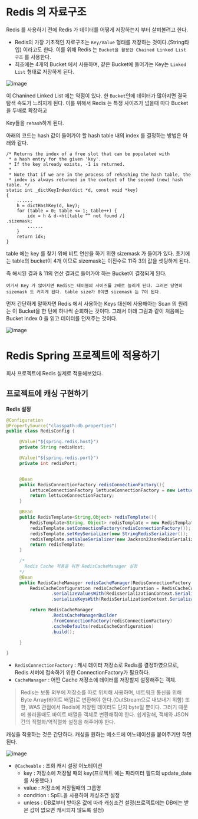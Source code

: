 # Redis 의 자료구조

Redis 를 사용하기 전에 Redis 가 데이터를 어떻게 저장하는지 부터 살펴볼려고 한다.

- Redis의 가장 기초적인 자료구조는 `Key/Value` 형태를 저장하는 것이다.(String타입) 이라고도 한다. 이를 위해 Redis 는 `Bucket을 활용한 Chained Linked List 구조` 를 사용한다.
- 최초에는 4개의 Bucket 에서 사용하며, 같은 Bucket에 들어가는 Key는 `Linked List` 형태로 저장하게 된다.
  
![image](https://github.com/russell-seo/TIL/assets/79154652/ebdb5598-034f-43a8-aaa0-6251fbebe412)

이 Chanined Linked List 에는 약점이 있다. 한 `Bucket`안에 데이터가 많아지면 결국 탐색 속도가 느려지게 된다. 이를 위해서 Redis 는 특정 사이즈가 넘을때 마다 Bucket을 두배로 확장하고

Key들을 `rehash`하게 된다.

아래의 코드는 hash 값이 들어가야 할 hash table 내의 index 를 결정하는 방법은 아래와 같다.

~~~
/* Returns the index of a free slot that can be populated with
 * a hash entry for the given 'key'.
 * If the key already exists, -1 is returned.
 *
 * Note that if we are in the process of rehashing the hash table, the
 * index is always returned in the context of the second (new) hash table. */
static int _dictKeyIndex(dict *d, const void *key)
{
    ......
    h = dictHashKey(d, key);
    for (table = 0; table <= 1; table++) {
        idx = h & d->ht[table “” not found /]
.sizemask;
        ......
    }
    return idx;
}
~~~

table 에는 key 를 찾기 위해 비트 연산을 하기 위한 sizemask 가 들어가 있다. 초기에는 table의 bucket이 4개 이므로 sizemask는 이진수로 11즉 3의 값을 셋팅하게 된다.

즉 해시된 결과 & 11의 연산 결과로 들어가야 하는 Bucket이 결정되게 된다.

`여기서 Key 가 많아지면 Redis는 테이블의 사이즈를 2배로 늘리게 된다. 그러면 당연히 sizemask 도 커지게 된다. table size가 8이면 sizemask 는 7이 된다.`

먼저 간단하게 말하자면 Redis 에서 사용하는 Keys 대신에 사용해아는 Scan 의 원리는 이 Bucket을 한 턴에 하나씩 순회하는 것이다. 그래서 아래 그림과 같이 처음에는 Bucket index 0 을 읽고 데이터를 던져주는 것이다.

![image](https://github.com/russell-seo/TIL/assets/79154652/fdf1e668-c921-41bb-bfc0-ae07e280845b)


# Redis Spring 프로젝트에 적용하기

  회사 프로젝트에 Redis 실제로 적용해보았다.
  
  
  ## 프로젝트에 캐싱 구현하기
  
  
   __Redis 설정__
   
   ~~~java
@Configuration
@PropertySource("classpath:db.properties")
public class RedisConfig {

        @Value("${spring.redis.host}")
        private String redisHost;

        @Value("${spring.redis.port}")
        private int redisPort;


        @Bean
        public RedisConnectionFactory redisConnectionFactory(){
            LettuceConnectionFactory lettuceConnectionFactory = new LettuceConnectionFactory(redisHost, redisPort);
            return lettuceConnectionFactory;
        }

        @Bean
        public RedisTemplate<String,Object> redisTemplate(){
            RedisTemplate<String, Object> redisTemplate = new RedisTemplate<>();
            redisTemplate.setConnectionFactory(redisConnectionFactory());
            redisTemplate.setKeySerializer(new StringRedisSerializer());
            redisTemplate.setValueSerializer(new Jackson2JsonRedisSerializer<Object>(Object.class));
            return redisTemplate;
        }

        /*
          Redis Cache 적용을 위한 RedisCacheManager 설정
        */
        @Bean
        public RedisCacheManager redisCacheManager(RedisConnectionFactory redisConnectionFactory){
            RedisCacheConfiguration redisCacheConfiguration = RedisCacheConfiguration.defaultCacheConfig()
                    .serializeValuesWith(RedisSerializationContext.SerializationPair.fromSerializer(new             GenericJackson2JsonRedisSerializer()))
                    .serializeKeysWith(RedisSerializationContext.SerializationPair.fromSerializer(new StringRedisSerializer())).entryTtl(Duration.ofMinutes(30));

            return RedisCacheManager
                    .RedisCacheManagerBuilder
                    .fromConnectionFactory(redisConnectionFactory)
                    .cacheDefaults(redisCacheConfiguration)
                    .build();

        }

}
   ~~~
   
   - `RedisConnectionFactory` : 캐시 데이터 저장소로 Redis를 결정하였으므로, Redis 서버에 접속하기 위한 ConnectionFactory가 필요하다.
   - `CacheManager` : 어떤 Cache 저장소에 데이터를 저장할지 설정해주는 객체.
   
   > Redis는 보통 외부에 저장소를 따로 위치해 사용하며, 네트워크 통신을 위해 Byte Array(바이트 배열)로 변환해야 한다.(OutStream으로 내보내기 위함)
   또한, WAS 관점에서 Redis에 저장된 데이터도 단지 byte일 뿐이다. 그러기 때문에 불러올때도 바이트 배열을 객체로 변환해줘야 한다.
   쉽게말해, 객체와 JSON 간의 직렬화/역직렬화 설정을 해주어야 한다.
   
   
   캐싱을 적용하는 것은 간단하다. 캐싱을 원하는 메소드에 어노테이션을 붙여주기만 하면 된다.
    
   ![image](https://user-images.githubusercontent.com/79154652/152315898-d8e99cc4-b152-4454-b95b-a6f14ef7d9c1.png)

   - `@Cacheable` : 조회 캐시 설정 어노테이션
      - key : 저장소에 저장될 때의 key(프로젝트 에는 파라미터 필드의 update_date 를 사용했다.)
      - value : 저장소에 저장될때의 그룹명
      - condition : SpEL을 사용하여 캐싱조건 설정
      - unless : DB로부터 받아온 값에 따라 캐싱조건 설정(프로젝트에는 DB에는 받은 값이 없으면 캐시되지 않도록 설정)
    
